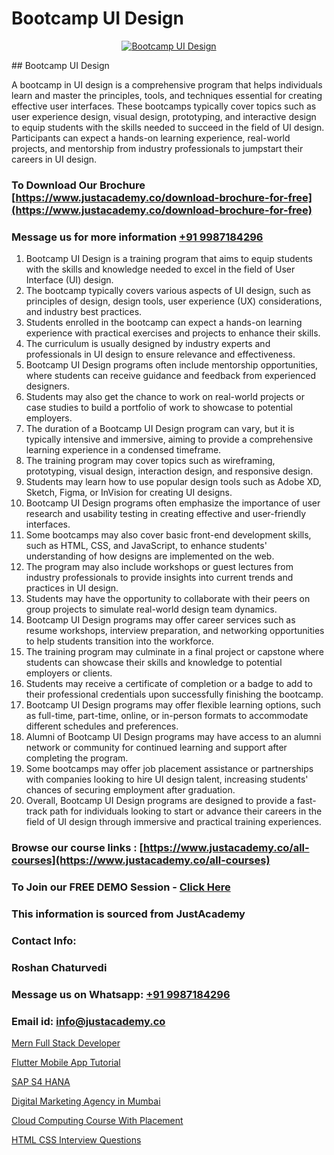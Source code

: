 # Bootcamp UI Design

<p align="center">
  <a href="https://justacademy.co/all-courses">
    <img src="https://i.ibb.co/P5KtSQ2/ui-ux.png" alt="Bootcamp UI Design">
  </a>
</p>
## Bootcamp UI Design

A bootcamp in UI design is a comprehensive program that helps individuals learn and master the principles, tools, and techniques essential for creating effective user interfaces. These bootcamps typically cover topics such as user experience design, visual design, prototyping, and interactive design to equip students with the skills needed to succeed in the field of UI design. Participants can expect a hands-on learning experience, real-world projects, and mentorship from industry professionals to jumpstart their careers in UI design.
### To Download Our Brochure [https://www.justacademy.co/download-brochure-for-free](https://www.justacademy.co/download-brochure-for-free)
### Message us for more information [+91 9987184296](https://api.whatsapp.com/send?phone=919987184296)
1) Bootcamp UI Design is a training program that aims to equip students with the skills and knowledge needed to excel in the field of User Interface (UI) design.
2) The bootcamp typically covers various aspects of UI design, such as principles of design, design tools, user experience (UX) considerations, and industry best practices.
3) Students enrolled in the bootcamp can expect a hands-on learning experience with practical exercises and projects to enhance their skills.
4) The curriculum is usually designed by industry experts and professionals in UI design to ensure relevance and effectiveness.
5) Bootcamp UI Design programs often include mentorship opportunities, where students can receive guidance and feedback from experienced designers.
6) Students may also get the chance to work on real-world projects or case studies to build a portfolio of work to showcase to potential employers.
7) The duration of a Bootcamp UI Design program can vary, but it is typically intensive and immersive, aiming to provide a comprehensive learning experience in a condensed timeframe.
8) The training program may cover topics such as wireframing, prototyping, visual design, interaction design, and responsive design.
9) Students may learn how to use popular design tools such as Adobe XD, Sketch, Figma, or InVision for creating UI designs.
10) Bootcamp UI Design programs often emphasize the importance of user research and usability testing in creating effective and user-friendly interfaces.
11) Some bootcamps may also cover basic front-end development skills, such as HTML, CSS, and JavaScript, to enhance students' understanding of how designs are implemented on the web.
12) The program may also include workshops or guest lectures from industry professionals to provide insights into current trends and practices in UI design.
13) Students may have the opportunity to collaborate with their peers on group projects to simulate real-world design team dynamics.
14) Bootcamp UI Design programs may offer career services such as resume workshops, interview preparation, and networking opportunities to help students transition into the workforce.
15) The training program may culminate in a final project or capstone where students can showcase their skills and knowledge to potential employers or clients.
16) Students may receive a certificate of completion or a badge to add to their professional credentials upon successfully finishing the bootcamp.
17) Bootcamp UI Design programs may offer flexible learning options, such as full-time, part-time, online, or in-person formats to accommodate different schedules and preferences.
18) Alumni of Bootcamp UI Design programs may have access to an alumni network or community for continued learning and support after completing the program.
19) Some bootcamps may offer job placement assistance or partnerships with companies looking to hire UI design talent, increasing students' chances of securing employment after graduation.
20) Overall, Bootcamp UI Design programs are designed to provide a fast-track path for individuals looking to start or advance their careers in the field of UI design through immersive and practical training experiences.

### Browse our course links : [https://www.justacademy.co/all-courses](https://www.justacademy.co/all-courses) 
### To Join our FREE DEMO Session - [Click Here](https://www.justacademy.co/register-for-course-demo)


### This information is sourced from JustAcademy
### Contact Info:
### Roshan Chaturvedi
### Message us on Whatsapp: [+91 9987184296](https://api.whatsapp.com/send?phone=919987184296)
### Email id: [info@justacademy.co](mailto:info@justacademy.co)
                
[Mern Full Stack Developer](https://www.linkedin.com/pulse/mern-full-stack-developer-justacademy-mumbai-rlskf/)

[Flutter Mobile App Tutorial](0)

[SAP S4 HANA](https://medium.com/@kamblerajas684/sap-s4-hana-97b0408ad318)

[Digital Marketing Agency in Mumbai](https://medium.com/@mistersumit961/digital-marketing-agency-in-mumbai-248630f55f4e)

[Cloud Computing Course With Placement](https://justacademyin.github.io/justacademy/cloud-computing-course-with-placement)

[HTML CSS Interview Questions](https://justacademyin.github.io/justacademy/html-css-interview-questions)

